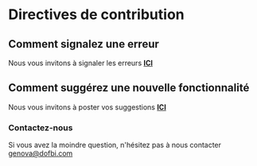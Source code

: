 # Directives de contribution

## Comment signalez une erreur

Nous vous invitons à signaler les erreurs [**ICI**](https://github.com/senegalouvert/code-pour-le-senegal-patterns/issues)

## Comment suggérez une nouvelle fonctionnalité

Nous vous invitons à poster vos suggestions [**ICI**](https://github.com/senegalouvert/code-pour-le-senegal-patterns/pulls)

### Contactez-nous

Si vous avez la moindre question, n'hésitez pas à nous contacter genova@dofbi.com